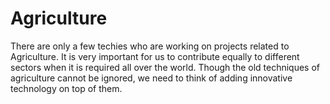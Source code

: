 # Agriculture
There are only a few techies who are working on projects related to Agriculture. It is very important for us to contribute equally to different sectors when it is required all over the world. Though the old techniques of agriculture cannot be ignored, we need to think of adding innovative technology on top of them.
